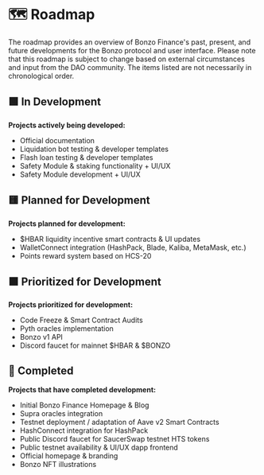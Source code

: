 # 🗺️ Roadmap

The roadmap provides an overview of Bonzo Finance's past, present, and future developments for the Bonzo protocol and user interface. Please note that this roadmap is subject to change based on external circumstances and input from the DAO community. The items listed are not necessarily in chronological order.

## 🟩 In Development

**Projects actively being developed:**

* Official documentation
* Liquidation bot testing & developer templates
* Flash loan testing & developer templates&#x20;
* Safety Module & staking functionality + UI/UX
* Safety Module development + UI/UX

## 🟨 Planned for Development

**Projects planned for development:**

* $HBAR liquidity incentive smart contracts & UI updates
* WalletConnect integration (HashPack, Blade, Kaliba, MetaMask, etc.)
* Points reward system based on HCS-20

## 🟧 Prioritized for Development

**Projects prioritized for development:**

* Code Freeze & Smart Contract Audits
* Pyth oracles implementation
* Bonzo v1 API
* Discord faucet for mainnet $HBAR & $BONZO

## 🏁 Completed

**Projects that have completed development:**

* Initial Bonzo Finance Homepage & Blog
* Supra oracles integration
* Testnet deployment / adaptation of Aave v2 Smart Contracts
* HashConnect integration for HashPack
* Public Discord faucet for SaucerSwap testnet HTS tokens
* Public testnet availability & UI/UX dapp frontend
* Official homepage & branding
* Bonzo NFT illustrations
